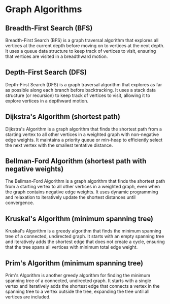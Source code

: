 # Graph Algorithms

## Breadth-First Search (BFS)

Breadth-First Search (BFS) is a graph traversal algorithm that explores all vertices at the current depth before moving on to vertices at the next depth. It uses a queue data structure to keep track of vertices to visit, ensuring that vertices are visited in a breadthward motion.

## Depth-First Search (DFS)

Depth-First Search (DFS) is a graph traversal algorithm that explores as far as possible along each branch before backtracking. It uses a stack data structure (or recursion) to keep track of vertices to visit, allowing it to explore vertices in a depthward motion.

## Dijkstra's Algorithm (shortest path)

Dijkstra's Algorithm is a graph algorithm that finds the shortest path from a starting vertex to all other vertices in a weighted graph with non-negative edge weights. It maintains a priority queue or min-heap to efficiently select the next vertex with the smallest tentative distance.

## Bellman-Ford Algorithm (shortest path with negative weights)

The Bellman-Ford Algorithm is a graph algorithm that finds the shortest path from a starting vertex to all other vertices in a weighted graph, even when the graph contains negative edge weights. It uses dynamic programming and relaxation to iteratively update the shortest distances until convergence.

## Kruskal's Algorithm (minimum spanning tree)

Kruskal's Algorithm is a greedy algorithm that finds the minimum spanning tree of a connected, undirected graph. It starts with an empty spanning tree and iteratively adds the shortest edge that does not create a cycle, ensuring that the tree spans all vertices with minimum total edge weight.

## Prim's Algorithm (minimum spanning tree)

Prim's Algorithm is another greedy algorithm for finding the minimum spanning tree of a connected, undirected graph. It starts with a single vertex and iteratively adds the shortest edge that connects a vertex in the spanning tree to a vertex outside the tree, expanding the tree until all vertices are included.

    